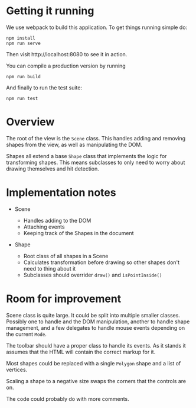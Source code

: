 # Getting it running

We use webpack to build this application. To get things running simple do:

    npm install
    npm run serve

Then visit http://localhost:8080 to see it in action.

You can compile a production version by running

    npm run build

And finally to run the test suite:

    npm run test

# Overview

  The root of the view is the `Scene` class. This handles adding and removing
  shapes from the view, as well as manipulating the DOM.

  Shapes all extend a base `Shape` class that implements the logic for
  transforming shapes. This means subclasses to only need to worry about
  drawing themselves and hit detection.

# Implementation notes

  * Scene
    - Handles adding to the DOM
    - Attaching events
    - Keeping track of the Shapes in the document

  * Shape
    - Root class of all shapes in a Scene
    - Calculates transformation before drawing so other shapes don't need to thing about it
    - Subclasses should overrider `draw()` and `isPointInside()`

# Room for improvement

Scene class is quite large. It could be split into multiple smaller classes.
Possibly one to handle and the DOM manipulation, another to handle shape
management, and a few delegates to handle mouse events depending on the
current `Mode`.

The toolbar should have a proper class to handle its events. As it stands it
assumes that the HTML will contain the correct markup for it.

Most shapes could be replaced with a single `Polygon` shape and a list of vertices.

Scaling a shape to a negative size swaps the corners that the controls are on.

The code could probably do with more comments.
